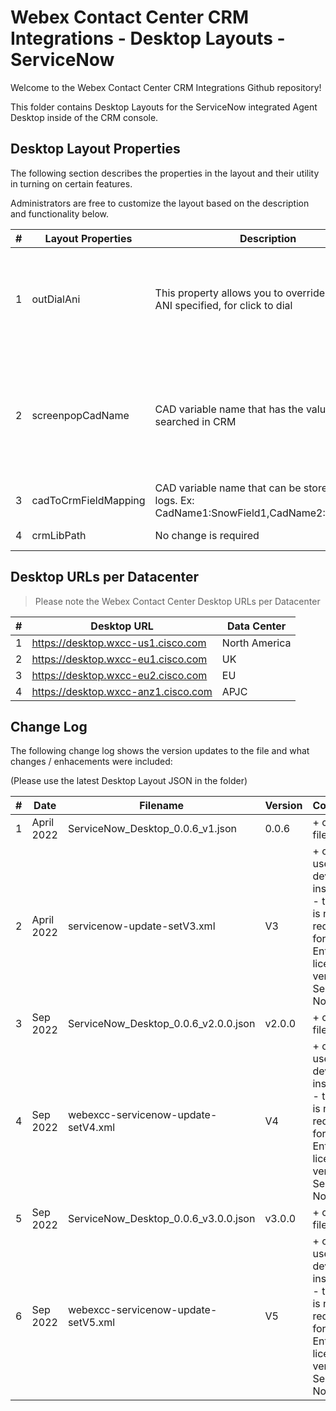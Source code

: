 # Webex Contact Center CRM Integrations - Desktop Layouts - ServiceNow

Welcome to the Webex Contact Center CRM Integrations Github repository!

This folder contains Desktop Layouts for the ServiceNow integrated Agent Desktop inside of the CRM console.

## Desktop Layout Properties

The following section describes the properties in the layout and their utility in turning on certain features.

Administrators are free to customize the layout based on the description and functionality below.

| #   | Layout Properties                       | Description                                                                       | Functionality                                                                                                                                                                                                                |
| --- | --------------------------------------- | --------------------------------------------------------------------------------- | ---------------------------------------------------------------------------------------------------------------------------------------------------------------------------------------------------------------------------- |
| 1   | outDialAni                              | This property allows you to override the Outdial ANI specified, for click to dial | Optional field. The default Outdial ANI set on the tenant or Agent Profile will be used.                                                                                                                                     |
| 2   | screenpopCadName           | CAD variable name that has the value to be searched in CRM                        | Mandatory field for advanced search. If no value is provided, screenpop will be based on ANI search.                                                                                                                         |
| 3   | cadToCrmFieldMapping             | CAD variable name that can be stored in CRM logs. Ex: CadName1:SnowField1,CadName2:SnowField2   | Optional field.                                                                                                                                                                                         |
| 4   | crmLibPath                          | No change is required                                                        | Mandatory field. |

## Desktop URLs per Datacenter

> Please note the Webex Contact Center Desktop URLs per Datacenter

| #   | Desktop URL                         | Data Center   |
| --- | ----------------------------------- | ------------- |
| 1   | https://desktop.wxcc-us1.cisco.com  | North America |
| 2   | https://desktop.wxcc-eu1.cisco.com  | UK            |
| 3   | https://desktop.wxcc-eu2.cisco.com  | EU            |
| 4   | https://desktop.wxcc-anz1.cisco.com | APJC          |

## Change Log

The following change log shows the version updates to the file and what changes / enhacements were included:

(Please use the latest Desktop Layout JSON in the folder)

| #   | Date       | Filename                         | Version | Comments                                                                                                 |
| --- | ---------- | -------------------------------- | ------- | -------------------------------------------------------------------------------------------------------- |
| 1   | April 2022 | ServiceNow_Desktop_0.0.6_v1.json | 0.0.6   | + complete file                                                                                          |
| 2   | April 2022 | servicenow-update-setV3.xml      | V3      | + only used on dev instances - this file is not required for Enterprise licensed versions of Service Now |
| 3   | Sep 2022 | ServiceNow_Desktop_0.0.6_v2.0.0.json |v2.0.0   | + complete file                                                                                          |
| 4   | Sep 2022 |  webexcc-servicenow-update-setV4.xml | V4      | + only used on dev instances - this file is not required for Enterprise licensed versions of Service Now |
| 5   | Sep 2022 | ServiceNow_Desktop_0.0.6_v3.0.0.json |v3.0.0   | + complete file                                                                                          |
| 6   | Sep 2022 |  webexcc-servicenow-update-setV5.xml | V5      | + only used on dev instances - this file is not required for Enterprise licensed versions of Service Now |
